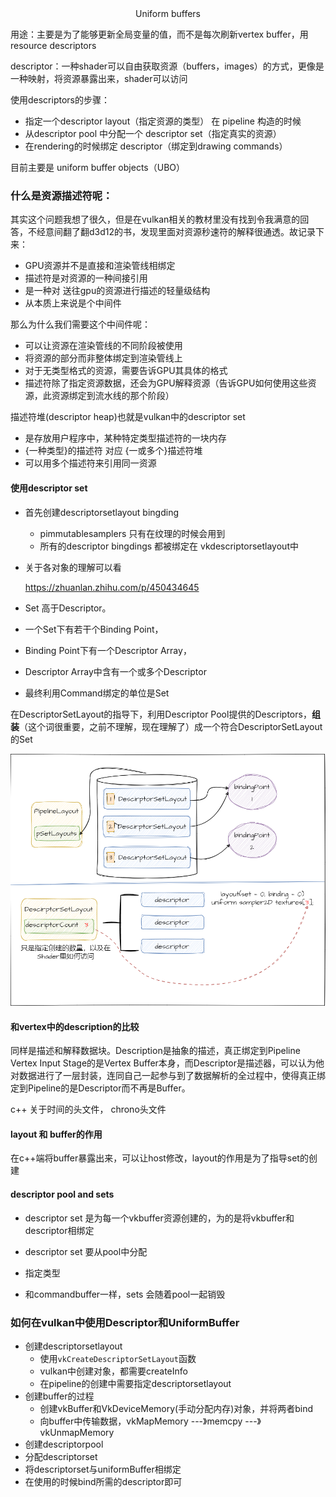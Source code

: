 <center>Uniform buffers</center>

用途：主要是为了能够更新全局变量的值，而不是每次刷新vertex buffer，用resource descriptors

descriptor：一种shader可以自由获取资源（buffers，images）的方式，更像是一种映射，将资源暴露出来，shader可以访问

使用descriptors的步骤：

+ 指定一个descriptor layout（指定资源的类型） 在 pipeline 构造的时候
+ 从descriptor pool 中分配一个 descriptor set（指定真实的资源）
+ 在rendering的时候绑定 descriptor（绑定到drawing commands）



目前主要是 uniform buffer objects（UBO）



### 什么是资源描述符呢：

其实这个问题我想了很久，但是在vulkan相关的教材里没有找到令我满意的回答，不经意间翻了翻d3d12的书，发现里面对资源秒速符的解释很通透。故记录下来：

+ GPU资源并不是直接和渲染管线相绑定
+ 描述符是对资源的一种间接引用
+ 是一种对 送往gpu的资源进行描述的轻量级结构
+ 从本质上来说是个中间件

那么为什么我们需要这个中间件呢：

+ 可以让资源在渲染管线的不同阶段被使用
+ 将资源的部分而非整体绑定到渲染管线上
+ 对于无类型格式的资源，需要告诉GPU其具体的格式
+ 描述符除了指定资源数据，还会为GPU解释资源（告诉GPU如何使用这些资源，此资源绑定到流水线的那个阶段）

描述符堆(descriptor heap)也就是vulkan中的descriptor set

+ 是存放用户程序中，某种特定类型描述符的一块内存
+ {一种类型}的描述符 对应 {一或多个}描述符堆
+ 可以用多个描述符来引用同一资源



#### 使用descriptor set

+ 首先创建descriptorsetlayout bingding

  + pimmutablesamplers 只有在纹理的时候会用到
  + 所有的descriptor bingdings 都被绑定在 vkdescriptorsetlayout中

+ 关于各对象的理解可以看

  https://zhuanlan.zhihu.com/p/450434645

+ Set 高于Descriptor。

+ 一个Set下有若干个Binding Point，

+ Binding Point下有一个Descriptor Array，

+ Descriptor Array中含有一个或多个Descriptor

+ 最终利用Command绑定的单位是Set

在DescriptorSetLayout的指导下，利用Descriptor Pool提供的Descriptors，**组装**（这个词很重要，之前不理解，现在理解了）成一个符合DescriptorSetLayout的Set



![](./images/descriptorRelationShip.png)



#### 和vertex中的description的比较

同样是描述和解释数据块。Description是抽象的描述，真正绑定到Pipeline Vertex Input Stage的是Vertex Buffer本身，而Descriptor是描述器，可以认为他对数据进行了一层封装，连同自己一起参与到了数据解析的全过程中，使得真正绑定到Pipeline的是Descriptor而不再是Buffer。



c++ 关于时间的头文件， chrono头文件

#### layout 和 buffer的作用

在c++端将buffer暴露出来，可以让host修改，layout的作用是为了指导set的创建



#### descriptor pool and sets

+ descriptor set 是为每一个vkbuffer资源创建的，为的是将vkbuffer和descriptor相绑定
+ descriptor set 要从pool中分配
+ 指定类型

+ 和commandbuffer一样，sets 会随着pool一起销毁



### 如何在vulkan中使用Descriptor和UniformBuffer

+ 创建descriptorsetlayout
  + 使用`vkCreateDescriptorSetLayout`函数
  + vulkan中创建对象，都需要createInfo
  + 在pipeline的创建中需要指定descriptorsetlayout
+ 创建buffer的过程
  + 创建vkBuffer和VkDeviceMemory(手动分配内存)对象，并将两者bind
  + 向buffer中传输数据，vkMapMemory ---》memcpy ---》 vkUnmapMemory
+ 创建descriptorpool
+ 分配descriptorset
+ 将descriptorset与uniformBuffer相绑定
+ 在使用的时候bind所需的descriptor即可
